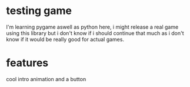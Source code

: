 # testing game
I'm learning pygame aswell as python here, i might release a real game using this library but i don't know if i should continue that much as i don't know if it would be really good for actual games.

# features
cool intro animation and a button
